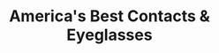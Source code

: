 ---
title: "America's Best Contacts & Eyeglasses"
url: /syracuse/americas-best-contacts-and-eyeglasses-erie-boulevard-east/
shop: optician
---